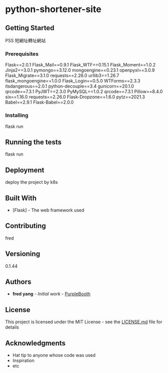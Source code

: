 # python-shortener-site

## Getting Started

PSS 短網址轉址網站

### Prerequisites

Flask==2.0.1
Flask_Mail==0.9.1
Flask_WTF==0.15.1
Flask_Moment==1.0.2
Jinja2==3.0.1
pymongo==3.12.0
mongoengine==0.23.1
openpyxl==3.0.9
Flask_Migrate==3.1.0
requests==2.26.0
urllib3==1.26.7
flask_mongoengine==1.0.0
Flask_Login==0.5.0
WTForms==2.3.3
itsdangerous==2.0.1
python-decouple==3.4
gunicorn==20.1.0
qrcode==7.3.1
PyJWT==2.3.0
PyMySQL==1.0.2
qrcode==7.3.1
Pillow==8.4.0
six==1.16.0
requests==2.26.0
Flask-Dropzone==1.6.0
pytz==2021.3
Babel==2.9.1
Flask-Babel==2.0.0

### Installing

flask run 

## Running the tests

flask run

## Deployment

deploy the project by k8s

## Built With

* [Flask] - The web framework used


## Contributing

fred

## Versioning

0.1.44

## Authors

* **fred yang** - *Initial work* - [PurpleBooth](https://github.com/PurpleBooth)

## License

This project is licensed under the MIT License - see the [LICENSE.md](LICENSE.md) file for details

## Acknowledgments

* Hat tip to anyone whose code was used
* Inspiration
* etc
